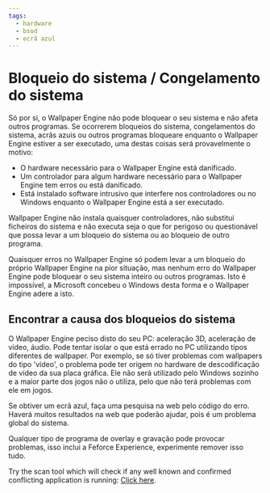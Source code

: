 ```yaml
---
tags:
  - hardware
  - bsod
  - ecrã azul
---
```


# Bloqueio do sistema / Congelamento do sistema
Só por si, o Wallpaper Engine não pode bloquear o seu sistema e não afeta outros programas. Se ocorrerem bloqueios do sistema, congelamentos do sistema, acrãs azuis ou outros programas bloqueare enquanto o Wallpaper Engine estiver a ser executado, uma destas coisas será provavelmente o motivo:

* O hardware necessário para o Wallpaper Engine está danificado.
* Um controlador para algum hardware necessário para o Wallpaper Engine tem erros ou está danificado.
* Está instalado software intrusivo que interfere nos controladores ou no Windows enquanto o Wallpaper Engine está a ser executado.

Wallpaper Engine não instala quaisquer controladores, não substitui ficheiros do sistema e não executa seja o que for perigoso ou questionável que possa levar a um bloqueio do sistema ou ao bloqueio de outro programa.

Quaisquer erros no Wallpaper Engine só podem levar a um bloqueio do próprio Wallpaper Engine na pior situação, mas nenhum erro do Wallpaper Engine pode bloquear o seu sistema inteiro ou outros programas. Isto é impossível, a Microsoft concebeu o Windows desta forma e o Wallpaper Engine adere a isto.

## Encontrar a causa dos bloqueios do sistema
O Wallpaper Engine peciso disto do seu PC: aceleração 3D, aceleração de vídeo, áudio. Pode tentar isolar o que está errado no PC utilizando tipos diferentes de wallpaper. Por exemplo, se só tiver problemas com wallpapers do tipo 'vídeo', o problema pode ter origem no hardware de descodificação de vídeo da sua placa gráfica. Ele não será utilizado pelo Windows sozinho e a maior parte dos jogos não o utiliza, pelo que não terá problemas com ele em jogos.

Se obtiver um ecrã azul, faça uma pesquisa na web pelo código do erro. Haverá muitos resultados na web que poderão ajudar, pois é um problema global do sistema.

Qualquer tipo de programa de overlay e gravação pode provocar problemas, isso inclui a Feforce Experience, experimente remover isso tudo.

Try the scan tool which will check if any well known and confirmed conflicting application is running: [Click here](/debug/scantool.html).